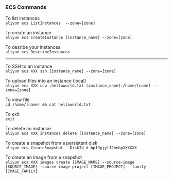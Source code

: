 ### ECS Commands

To list instances  
`aliyun ecs ListInstances  --zone=[zone]`

To create an instance  
`aliyun ecs CreateInstance [instance_name] --zone=[zone]`  

To desribe your instances  
`aliyun ecs DescribeInstances`

-----

To SSH to an instance  
`aliyun ecs XXX ssh [instance_name] --zone=[zone]`

To upload files into an instance (local)  
`aliyun ecs XXX scp .helloworld.txt [instance_name]:/home/[name] --zone=[zone]`  

To view file  
`cd /home/[name] && cat helloworld.txt`  

To exit  
`exit`  

To delete an instance  
`aliyun ecs XXX instances delete [instance_name] --zone=[zone]`

To create a snapshot from a persistent disk  
`aliyun ecs CreateSnapshot --DiskId d-bp19pjyf12hebpXXXXXX`

To create an image from a snapshot  
`aliyun ecs XXX images create [IMAGE_NAME] --source-image [SOURCE_IMAGE]--source-image-project [IMAGE_PROJECT] --family [IMAGE_FAMILY]`

